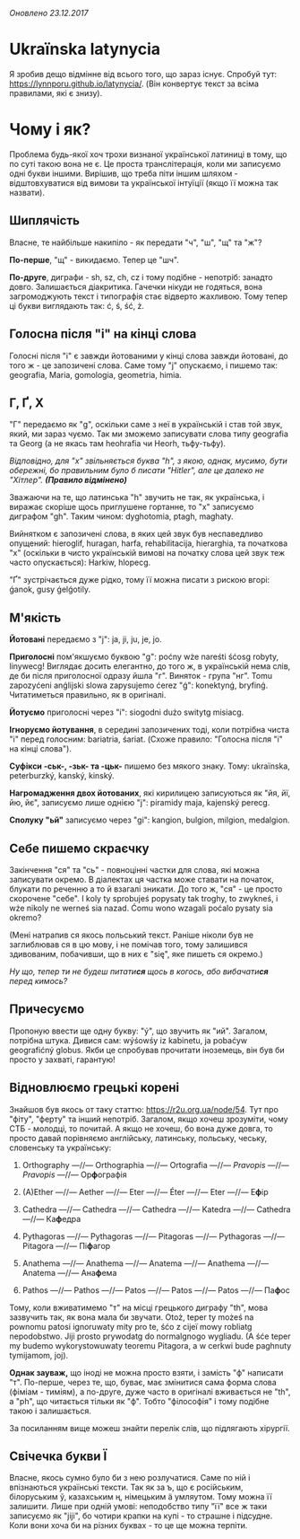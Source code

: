 _Оновлено 23.12.2017_

# Ukraïnska latynycia
Я зробив дещо відмінне від всього того, що зараз існує. Спробуй тут: https://lynnporu.github.io/latynycia/. (Він конвертує текст за всіма правилами, які є знизу).

# Чому і як?
Проблема будь-якої хоч трохи визнаної української латиниці в тому, що по суті такою вона не є. Це проста транслітерація, коли ми записуємо одні букви іншими. Вирішив, що треба піти іншим шляхом - відштовхуватися від вимови та української інтуїції (якщо її можна так назвати).

## Шиплячість
Власне, те найбільше накипіло - як передати "ч", "ш", "щ" та "ж"?

**По-перше**, "щ" - викидаємо. Тепер це "шч".

**По-друге**, диграфи - sh, sz, ch, cz і тому подібне - непотріб: занадто довго. Залишається діакритика. Гачечки нікуди не годяться, вона загромоджують текст і типографія стає відверто жахливою. Тому тепер ці букви виглядають так: ć, ś, ść, ż.

## Голосна після "і" на кінці слова
Голосні після "і" є завжди йотованими у кінці слова завжди йотовані, до того ж - це запозичені слова. Саме тому "j" опускаємо, і пишемо так: geografia, Maria, gomologia, geometria, himia.

## Г, Ґ, Х
"Г" передаємо як "g", оскільки саме з неї в українській і став той звук, який, ми зараз чуємо. Так ми зможемо записувати слова типу geografia та Georg (а не якась там heohrafia чи Heorh, тьфу-тьфу).

_Відповідно, для "х" звільняється буква "h", з якою, однак, мусимо, бути обережні, бо правильним було б писати "Hitler", але це далеко не "Хітлер". **(Правило відмінено)**_

Зважаючи на те, що латинська "h" звучить не так, як українська, і виражає скоріше щось приглушене гортанне, то "х" записуємо диграфом "gh". Таким чином: dyghotomia, ptagh, maghaty.

Вийнятком є запозичені слова, в яких цей звук був неспаведливо опущений: hieroglif, huragan, harfa, rehabilitacija, hierarghia, та початкова "х" (оскільки в чисто українській вимові на початку слова цей звук теж часто опускається): Harkiw, hlopecg.

"Ґ" зустрічається дуже рідко, тому її можна писати з рискою вгорі: ǵanok, gusy ǵelǵotily.
## М'якість
**Йотовані** передаємо з "j": ja, ji, ju, je, jo.

**Приголосні** пом'якшуємо буквою "g": poćny wże nareśti śćosg robyty, linywecg! Виглядає досить елегантно, до того ж, в українській нема слів, де би після приголосної одразу йшла "г". Виняток - група "нг". Tomu zapozyćeni anǵlijski slowa zapysujemo ćerez "ǵ": konektynǵ, bryfinǵ. Читатиметься правильно, як в оригіналі.

**Йотуємо** приголосні через "і": siogodni dużo switytg misiacg.

**Ігноруємо йотування**, в середині запозичених тоді, коли потрібна чиста "і" перед голосним: bariatria, śariat. (Схоже правило: "Голосна після "і" на кінці слова").

**Суфікси -ськ-, -зьк- та -цьк-** пишемо без мякого знаку. Тому: ukraïnska, peterburzký, kanský, kinský. 

**Нагромадження двох йотованих**, які кирилицею записуються як "йя, йї, йю, йє", записуємо лише однією "j": piramidy maja, kajenský perecg.

**Сполуку "ьй"** записуємо через "gі": kangion, bulgion, milgion, medalgion.

## Себе пишемо скраєчку
Закінчення "ся" та "сь" - повноцінні частки для слова, які можна записувати окремо. В діалектах ця частка може ставати на початок, блукати по реченню а то й взагалі зникати. До того ж, "ся" - це просто скорочене "себе". I koly ty sprobujeś popysaty tak troghy, to zwykneś, i wże nikoly ne werneś sia nazad. Ćomu wono wzagali poćalo pysaty sia okremo?

(Мені натрапив ся якось польський текст. Раніше ніколи був не заглиблював ся в цю мову, і не помічав того, тому залишився здивованим, побачивши, що в них є "się", яке пишеть ся окремо.)

*Ну що, тепер ти не будеш питати**ся** щось в когось, або вибачати**ся** перед кимось?*

## Причесуємо
Пропоную ввести ще одну букву: "ý", що звучить як "ий". Загалом, потрібна штука. Дивися сам: wýśowśy iz kabinetu, ja pobaćyw geografićný globus. Якби це спробував прочитати іноземець, він був би просто у захваті, гарантую!

## Відновлюємо грецькі корені
Знайшов був якось от таку статтю: https://r2u.org.ua/node/54. Тут про "фіту", "ферту" та інший непотріб. Загалом, якщо хочеш зрозуміти, чому СТБ - молодці, то почитай. А якщо не хочеш, бо вона дуже довга, то просто давай порівняємо англійську, латинську, польську, чеську, словенську та українську:

1. Orthography ―//― Orthographia ―//― Ortografia ―//― *Pravopis* ―//― *Pravopis* ―//― Ор**ф**ографія

2. (A)Ether ―//― Aether ―//― Eter ―//― Éter ―//― Eter ―//― Е**ф**ір

3. Cathedra ―//― Cathedra ―//― Cathedra ―//― Katedra ―//― Cathedra ―//― Ка**ф**едра

4. Pythagoras ―//― Pythagoras ―//― Pitagoras ―//― Pythagoras ―//― Pitagora ―//― Пі**ф**агор

5. Anathema ―//― Anathema ―//― Anatema ―//― Anathema ―//― Anatema ―//― Ана**ф**ема

6. Pathos ―//― Pathos ―//― Patos ―//― Patos ―//― Patos ―//― Па**ф**ос

Тому, коли вживатимемо "т" на місці грецького диграфу "th", мова зазвучить так, як вона мала би звучати. Otoż, teper ty możeś na pownomu patosi ignoruwaty mity pro te, śćo z cijeï mowy robliatg nepodobstwo. Jiji prosto prywodatg do normalgnogo wygliadu. (A śće teper my budemo wykorystowuwaty teoremu Pitagora, a w cerkwi bude paghnuty tymijamom, joj).

**Однак зауваж,** що іноді не можна просто взяти, і замість "ф" написати "т". По-перше, через те, що, буває, має змінитися сама форма слова (фіміам - тиміям), а по-друге, дуже часто в оригіналі вживається не "th", а "ph", що читається тільки як "ф". Тобто "філософія" і тому подібне такою і залишається.

За посиланням вище можеш знайти перелік слів, що підлягають хірургії.
## Свічечка букви Ї
Власне, якось сумно було би з нею розлучатися. Саме по ній і впізнаються українські тексти. Так як за ъ, що є російським, білоруським ў, казахським ң, німецьким ä умляутом. Тому можна її залишити. Лише при одній умові: неподобство типу "її" все ж таки записуємо як "jiji", бо чотири крапки на купі - то страшне і підсудне. Коли вони хоча би на різних буквах - то це ще можна терпіти.
